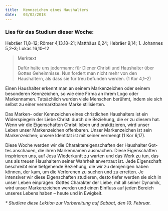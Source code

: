 ```yaml
---
title:  Kennzeichen eines Haushalters
date:   03/02/2018
---
```


### Lies für das Studium dieser Woche:
Hebräer 11,8–12; Römer 4,13.18–21; Matthäus 6,24; Hebräer 9,14; 1. Johannes 5,2–3; Lukas 16,10–12

> <p>Merktext</p>
> Dafür halte uns jedermann: für Diener Christi und Haushalter über Gottes Geheimnisse. Nun fordert man nicht mehr von den Haushaltern, als dass sie für treu befunden werden. (1 Kor 4,1–2)

Einen Haushalter erkennt man an seinem Markenzeichen oder seinem besonderen Kennzeichen, so wie eine Firma an ihrem Logo oder Markennamen. Tatsächlich wurden viele Menschen berühmt, indem sie sich selbst zu einer vermarktbaren Marke stilisierten. 

Das Marken- oder Kennzeichen eines christlichen Haushalters ist ein Widerspiegeln der Liebe Christi durch die Beziehung, die er zu diesem hat. Wenn wir die Eigenschaften Christi leben und praktizieren, wird unser Leben unser Markenzeichen offenbaren. Unser Markenzeichen ist sein Markenzeichen; unsere Identität ist mit seiner vermengt (1 Kor 6,17). 

Diese Woche werden wir die Charaktereigenschaften der Haushalter Got-tes anschauen, die ihren Markennamen ausmachen. Diese Eigenschaften inspirieren uns, auf Jesu Wiederkunft zu warten und das Werk zu tun, das uns als treuen Haushaltern seiner Wahrheit anvertraut ist. Jede Eigenschaft beschreibt eine tiefgehende Beziehung, die wir zu demjenigen haben können, der kam, um die Verlorenen zu suchen und zu erretten. Je intensiver wir diese Eigenschaften studieren, desto tiefer werden sie sich in unser Leben einprägen. Gottes Charakter der Liebe, mit all seiner Dynamik, wird unser Markenzeichen werden und einen Einfluss auf jeden Bereich unseres Lebens haben – heute und in Ewigkeit. 

_* Studiere diese Lektion zur Vorbereitung auf Sabbat, den 10. Februar._ 
